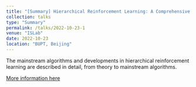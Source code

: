 ```yaml
---
title: "[Summary] Hierarchical Reinforcement Learning: A Comprehensive Survey"
collection: talks
type: "Summary"
permalink: /talks/2022-10-23-1
venue: "ISLab"
date: 2022-10-23
location: "BUPT, Beijing"
---
```

The mainstream algorithms and developments in hierarchical reinforcement learning are described in detail, from theory to mainstream algorithms.

[More information here](https://www.yuque.com/liujiarun-kfs4n/blblwd/yt7uc8?singleDoc)
